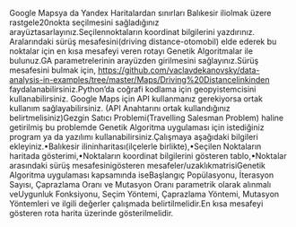 Google Mapsya da Yandex Haritalardan sınırları Balıkesir iliolmak üzere rastgele20nokta seçilmesini sağladığınız arayüztasarlayınız.Seçilennoktaların koordinat bilgilerini yazdırınız. Aralarındaki sürüş mesafesini(driving distance-otomobil) elde ederek bu noktalar için en kısa mesafeyi veren  rotayı Genetik  Algoritmalar  ile  bulunuz.GA  parametrelerinin  arayüzden girilmesini sağlayınız.Sürüş  mesafesini  bulmak  için, https://github.com/vaclavdekanovsky/data-analysis-in-examples/tree/master/Maps/Driving%20Distancelinkinden faydalanabilirsiniz.Python’da coğrafi kodlama için geopyistemcisini kullanabilirsiniz. Google Maps için API kullanmanız gerekiyorsa ortak kullanım sağlayabilirsiniz. (API Anahtarını ortak kullandığınız belirtmelisiniz)Gezgin Satıcı Problemi(Travelling Salesman Problem) haline getirilmiş bu problemde Genetik Algoritma uygulaması için istediğiniz program ya da yazılımı kullanabilirsiniz.Çalışmaya aşağıdaki bilgileri ekleyiniz.•Balıkesir ilininharitası(ilçelerle birlikte),•Seçilen Noktaların haritada gösterimi,•Noktaların koordinat bilgilerini gösteren tablo,•Noktalar arasındaki sürüş mesafesinigösteren mesafeler/uzaklıkmatrisiGenetik  Algoritma  uygulaması  kapsamında  iseBaşlangıç  Popülasyonu,  İterasyon  Sayısı, Çaprazlama Oranı ve Mutasyon Oranı parametrik olarak alınmalı veUygunluk  Fonksiyonu, Seçim  Yöntemi,  Çaprazlama  Yöntemi,  Mutasyon  Yöntemleri  ve  ilgili  değerler çalışmada belirtilmelidir.En kısa mesafeyi gösteren rota harita üzerinde gösterilmelidir.
